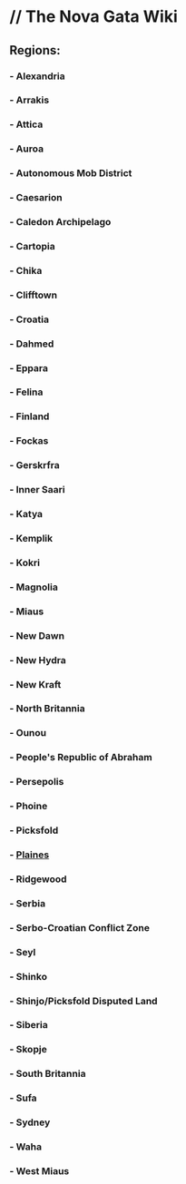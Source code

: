 # // The Nova Gata Wiki

## Regions:

### - Alexandria
### - Arrakis
### - Attica
### - Auroa
### - Autonomous Mob District
### - Caesarion
### - Caledon Archipelago
### - Cartopia
### - Chika
### - Clifftown
### - Croatia
### - Dahmed
### - Eppara
### - Felina
### - Finland
### - Fockas
### - Gerskrfra
### - Inner Saari
### - Katya
### - Kemplik
### - Kokri
### - Magnolia
### - Miaus
### - New Dawn
### - New Hydra
### - New Kraft
### - North Britannia
### - Ounou
### - People's Republic of Abraham
### - Persepolis
### - Phoine
### - Picksfold
### - [Plaines](../wiki/plaines.html)
### - Ridgewood
### - Serbia
### - Serbo-Croatian Conflict Zone
### - Seyl
### - Shinko
### - Shinjo/Picksfold Disputed Land
### - Siberia
### - Skopje
### - South Britannia
### - Sufa
### - Sydney
### - Waha
### - West Miaus